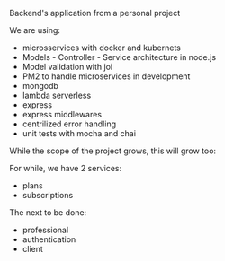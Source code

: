 Backend's application from a personal project

We are using:

- microsservices with docker and kubernets
- Models - Controller - Service architecture in node.js
- Model validation with joi
- PM2 to handle microservices in development
- mongodb
- lambda serverless
- express
- express middlewares
- centrilized error handling
- unit tests with mocha and chai



While the scope of the project grows, this will grow too:

For while, we have 2 services:

- plans
- subscriptions


The next to be done:

- professional
- authentication
- client


